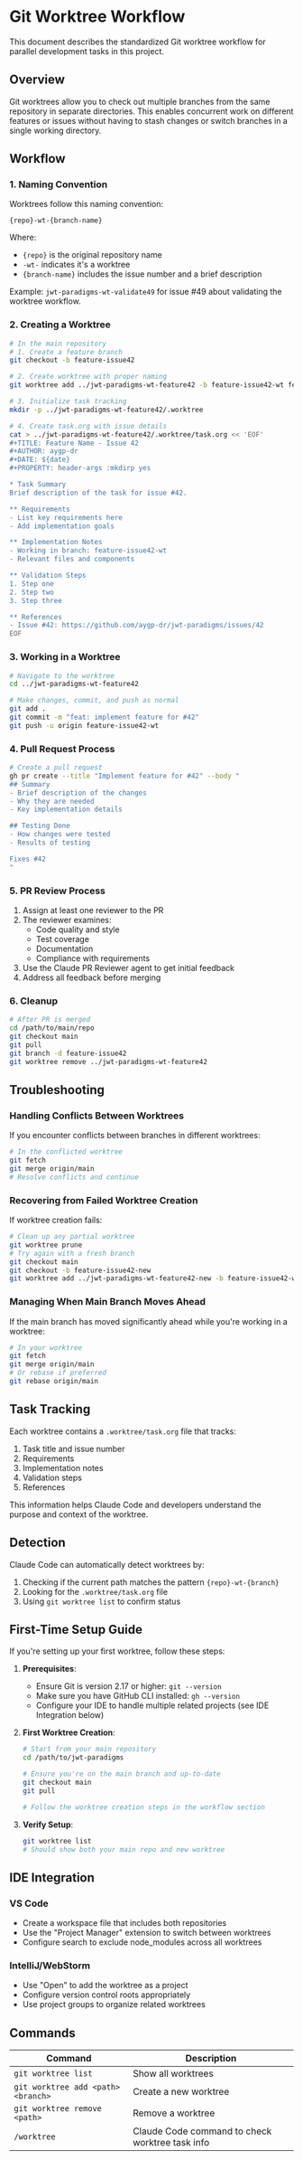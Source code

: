 # Git Worktree Workflow

This document describes the standardized Git worktree workflow for parallel development tasks in this project.

## Overview

Git worktrees allow you to check out multiple branches from the same repository in separate directories. This enables concurrent work on different features or issues without having to stash changes or switch branches in a single working directory.

## Workflow

### 1. Naming Convention

Worktrees follow this naming convention:
```
{repo}-wt-{branch-name}
```

Where:
- `{repo}` is the original repository name
- `-wt-` indicates it's a worktree
- `{branch-name}` includes the issue number and a brief description

Example: `jwt-paradigms-wt-validate49` for issue #49 about validating the worktree workflow.

### 2. Creating a Worktree

```bash
# In the main repository
# 1. Create a feature branch
git checkout -b feature-issue42

# 2. Create worktree with proper naming
git worktree add ../jwt-paradigms-wt-feature42 -b feature-issue42-wt feature-issue42

# 3. Initialize task tracking
mkdir -p ../jwt-paradigms-wt-feature42/.worktree

# 4. Create task.org with issue details
cat > ../jwt-paradigms-wt-feature42/.worktree/task.org << 'EOF'
#+TITLE: Feature Name - Issue 42
#+AUTHOR: aygp-dr
#+DATE: ${date}
#+PROPERTY: header-args :mkdirp yes

* Task Summary
Brief description of the task for issue #42.

** Requirements
- List key requirements here
- Add implementation goals

** Implementation Notes
- Working in branch: feature-issue42-wt
- Relevant files and components

** Validation Steps
1. Step one
2. Step two
3. Step three

** References
- Issue #42: https://github.com/aygp-dr/jwt-paradigms/issues/42
EOF
```

### 3. Working in a Worktree

```bash
# Navigate to the worktree
cd ../jwt-paradigms-wt-feature42

# Make changes, commit, and push as normal
git add .
git commit -m "feat: implement feature for #42"
git push -u origin feature-issue42-wt
```

### 4. Pull Request Process

```bash
# Create a pull request
gh pr create --title "Implement feature for #42" --body "
## Summary
- Brief description of the changes
- Why they are needed
- Key implementation details

## Testing Done
- How changes were tested
- Results of testing

Fixes #42
"
```

### 5. PR Review Process

1. Assign at least one reviewer to the PR
2. The reviewer examines:
   - Code quality and style
   - Test coverage
   - Documentation
   - Compliance with requirements
3. Use the Claude PR Reviewer agent to get initial feedback
4. Address all feedback before merging

### 6. Cleanup

```bash
# After PR is merged
cd /path/to/main/repo
git checkout main
git pull
git branch -d feature-issue42
git worktree remove ../jwt-paradigms-wt-feature42
```

## Troubleshooting

### Handling Conflicts Between Worktrees
If you encounter conflicts between branches in different worktrees:

```bash
# In the conflicted worktree
git fetch
git merge origin/main
# Resolve conflicts and continue
```

### Recovering from Failed Worktree Creation
If worktree creation fails:

```bash
# Clean up any partial worktree
git worktree prune
# Try again with a fresh branch
git checkout main
git checkout -b feature-issue42-new
git worktree add ../jwt-paradigms-wt-feature42-new -b feature-issue42-wt-new feature-issue42-new
```

### Managing When Main Branch Moves Ahead
If the main branch has moved significantly ahead while you're working in a worktree:

```bash
# In your worktree
git fetch
git merge origin/main
# Or rebase if preferred
git rebase origin/main
```

## Task Tracking

Each worktree contains a `.worktree/task.org` file that tracks:

1. Task title and issue number
2. Requirements
3. Implementation notes
4. Validation steps
5. References

This information helps Claude Code and developers understand the purpose and context of the worktree.

## Detection

Claude Code can automatically detect worktrees by:
1. Checking if the current path matches the pattern `{repo}-wt-{branch}`
2. Looking for the `.worktree/task.org` file
3. Using `git worktree list` to confirm status

## First-Time Setup Guide

If you're setting up your first worktree, follow these steps:

1. **Prerequisites**:
   - Ensure Git is version 2.17 or higher: `git --version`
   - Make sure you have GitHub CLI installed: `gh --version`
   - Configure your IDE to handle multiple related projects (see IDE Integration below)

2. **First Worktree Creation**:
   ```bash
   # Start from your main repository
   cd /path/to/jwt-paradigms
   
   # Ensure you're on the main branch and up-to-date
   git checkout main
   git pull
   
   # Follow the worktree creation steps in the workflow section
   ```

3. **Verify Setup**:
   ```bash
   git worktree list
   # Should show both your main repo and new worktree
   ```

## IDE Integration

### VS Code
- Create a workspace file that includes both repositories
- Use the "Project Manager" extension to switch between worktrees
- Configure search to exclude node_modules across all worktrees

### IntelliJ/WebStorm
- Use "Open" to add the worktree as a project
- Configure version control roots appropriately
- Use project groups to organize related worktrees

## Commands

| Command | Description |
|---------|-------------|
| `git worktree list` | Show all worktrees |
| `git worktree add <path> <branch>` | Create a new worktree |
| `git worktree remove <path>` | Remove a worktree |
| `/worktree` | Claude Code command to check worktree task info |